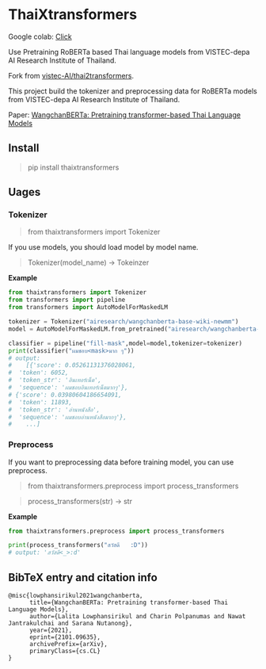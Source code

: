 # ThaiXtransformers

Google colab: [Click](https://colab.research.google.com/github/PyThaiNLP/thaixtransformers/blob/main/notebooks/wangchanberta_getting_started_aireseach.ipynb)


Use Pretraining RoBERTa based Thai language models from VISTEC-depa AI Research Institute of Thailand.

Fork from [vistec-AI/thai2transformers](https://github.com/vistec-AI/thai2transformers).


This project build the tokenizer and preprocessing data for RoBERTa models from VISTEC-depa AI Research Institute of Thailand.

Paper: [WangchanBERTa: Pretraining transformer-based Thai Language Models](https://arxiv.org/abs/2101.09635)


## Install

> pip install thaixtransformers

## Uages

### Tokenizer

> from thaixtransformers import Tokenizer

If you use models, you should load model by model name.

> Tokenizer(model_name) -> Tokeinzer

**Example**

```python
from thaixtransformers import Tokenizer
from transformers import pipeline
from transformers import AutoModelForMaskedLM

tokenizer = Tokenizer("airesearch/wangchanberta-base-wiki-newmm")
model = AutoModelForMaskedLM.from_pretrained("airesearch/wangchanberta-base-wiki-newmm")

classifier = pipeline("fill-mask",model=model,tokenizer=tokenizer)
print(classifier("ผมชอบ<mask>มาก ๆ"))
# output:
#    [{'score': 0.05261131376028061,
#  'token': 6052,
#  'token_str': 'อินเทอร์เน็ต',
#  'sequence': 'ผมชอบอินเทอร์เน็ตมากๆ'},
# {'score': 0.03980604186654091,
#  'token': 11893,
#  'token_str': 'อ่านหนังสือ',
#  'sequence': 'ผมชอบอ่านหนังสือมากๆ'},
#    ...]
```

### Preprocess

If you want to preprocessing data before training model, you can use preprocess.

> from thaixtransformers.preprocess import process_transformers

> process_transformers(str) -> str

**Example**

```python
from thaixtransformers.preprocess import process_transformers

print(process_transformers("สวัสดี   :D"))
# output: 'สวัสดี<_>:d'
```


## BibTeX entry and citation info

```
@misc{lowphansirikul2021wangchanberta,
      title={WangchanBERTa: Pretraining transformer-based Thai Language Models}, 
      author={Lalita Lowphansirikul and Charin Polpanumas and Nawat Jantrakulchai and Sarana Nutanong},
      year={2021},
      eprint={2101.09635},
      archivePrefix={arXiv},
      primaryClass={cs.CL}
}
```